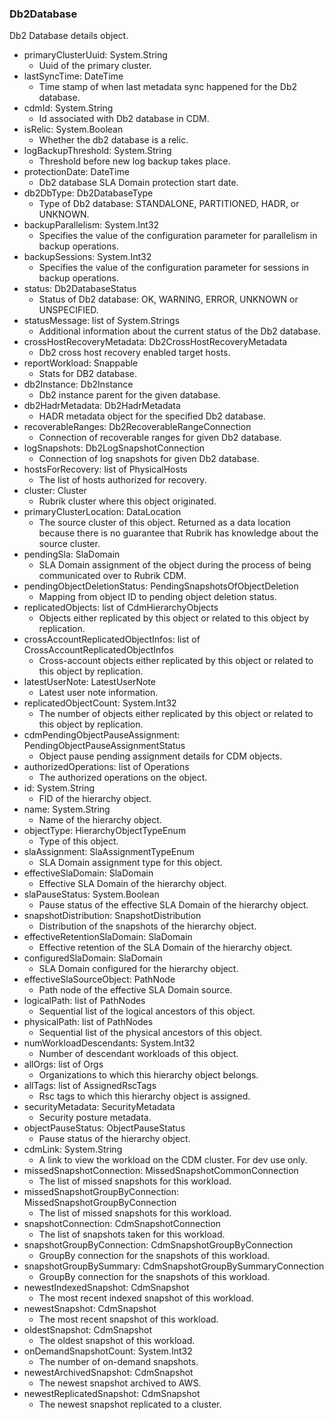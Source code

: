 ### Db2Database
Db2 Database details object.

- primaryClusterUuid: System.String
  - Uuid of the primary cluster.
- lastSyncTime: DateTime
  - Time stamp of when last metadata sync happened for the Db2 database.
- cdmId: System.String
  - Id associated with Db2 database in CDM.
- isRelic: System.Boolean
  - Whether the db2 database is a relic.
- logBackupThreshold: System.String
  - Threshold before new log backup takes place.
- protectionDate: DateTime
  - Db2 database SLA Domain protection start date.
- db2DbType: Db2DatabaseType
  - Type of Db2 database: STANDALONE, PARTITIONED, HADR, or UNKNOWN.
- backupParallelism: System.Int32
  - Specifies the value of the configuration parameter for parallelism in backup operations.
- backupSessions: System.Int32
  - Specifies the value of the configuration parameter for sessions in backup operations.
- status: Db2DatabaseStatus
  - Status of Db2 database: OK, WARNING, ERROR, UNKNOWN or UNSPECIFIED.
- statusMessage: list of System.Strings
  - Additional information about the current status of the Db2 database.
- crossHostRecoveryMetadata: Db2CrossHostRecoveryMetadata
  - Db2 cross host recovery enabled target hosts.
- reportWorkload: Snappable
  - Stats for DB2 database.
- db2Instance: Db2Instance
  - Db2 instance parent for the given database.
- db2HadrMetadata: Db2HadrMetadata
  - HADR metadata object for the specified Db2 database.
- recoverableRanges: Db2RecoverableRangeConnection
  - Connection of recoverable ranges for given Db2 database.
- logSnapshots: Db2LogSnapshotConnection
  - Connection of log snapshots for given Db2 database.
- hostsForRecovery: list of PhysicalHosts
  - The list of hosts authorized for recovery.
- cluster: Cluster
  - Rubrik cluster where this object originated.
- primaryClusterLocation: DataLocation
  - The source cluster of this object. Returned as a data location because there is no guarantee that Rubrik has knowledge about the source cluster.
- pendingSla: SlaDomain
  - SLA Domain assignment of the object during the process of being communicated over to Rubrik CDM.
- pendingObjectDeletionStatus: PendingSnapshotsOfObjectDeletion
  - Mapping from object ID to pending object deletion status.
- replicatedObjects: list of CdmHierarchyObjects
  - Objects either replicated by this object or related to this object by replication.
- crossAccountReplicatedObjectInfos: list of CrossAccountReplicatedObjectInfos
  - Cross-account objects either replicated by this object or related to this object by replication.
- latestUserNote: LatestUserNote
  - Latest user note information.
- replicatedObjectCount: System.Int32
  - The number of objects either replicated by this object or related to this object by replication.
- cdmPendingObjectPauseAssignment: PendingObjectPauseAssignmentStatus
  - Object pause pending assignment details for CDM objects.
- authorizedOperations: list of Operations
  - The authorized operations on the object.
- id: System.String
  - FID of the hierarchy object.
- name: System.String
  - Name of the hierarchy object.
- objectType: HierarchyObjectTypeEnum
  - Type of this object.
- slaAssignment: SlaAssignmentTypeEnum
  - SLA Domain assignment type for this object.
- effectiveSlaDomain: SlaDomain
  - Effective SLA Domain of the hierarchy object.
- slaPauseStatus: System.Boolean
  - Pause status of the effective SLA Domain of the hierarchy object.
- snapshotDistribution: SnapshotDistribution
  - Distribution of the snapshots of the hierarchy object.
- effectiveRetentionSlaDomain: SlaDomain
  - Effective retention of the SLA Domain of the hierarchy object.
- configuredSlaDomain: SlaDomain
  - SLA Domain configured for the hierarchy object.
- effectiveSlaSourceObject: PathNode
  - Path node of the effective SLA Domain source.
- logicalPath: list of PathNodes
  - Sequential list of the logical ancestors of this object.
- physicalPath: list of PathNodes
  - Sequential list of the physical ancestors of this object.
- numWorkloadDescendants: System.Int32
  - Number of descendant workloads of this object.
- allOrgs: list of Orgs
  - Organizations to which this hierarchy object belongs.
- allTags: list of AssignedRscTags
  - Rsc tags to which this hierarchy object is assigned.
- securityMetadata: SecurityMetadata
  - Security posture metadata.
- objectPauseStatus: ObjectPauseStatus
  - Pause status of the hierarchy object.
- cdmLink: System.String
  - A link to view the workload on the CDM cluster. For dev use only.
- missedSnapshotConnection: MissedSnapshotCommonConnection
  - The list of missed snapshots for this workload.
- missedSnapshotGroupByConnection: MissedSnapshotGroupByConnection
  - The list of missed snapshots for this workload.
- snapshotConnection: CdmSnapshotConnection
  - The list of snapshots taken for this workload.
- snapshotGroupByConnection: CdmSnapshotGroupByConnection
  - GroupBy connection for the snapshots of this workload.
- snapshotGroupBySummary: CdmSnapshotGroupBySummaryConnection
  - GroupBy connection for the snapshots of this workload.
- newestIndexedSnapshot: CdmSnapshot
  - The most recent indexed snapshot of this workload.
- newestSnapshot: CdmSnapshot
  - The most recent snapshot of this workload.
- oldestSnapshot: CdmSnapshot
  - The oldest snapshot of this workload.
- onDemandSnapshotCount: System.Int32
  - The number of on-demand snapshots.
- newestArchivedSnapshot: CdmSnapshot
  - The newest snapshot archived to AWS.
- newestReplicatedSnapshot: CdmSnapshot
  - The newest snapshot replicated to a cluster.
